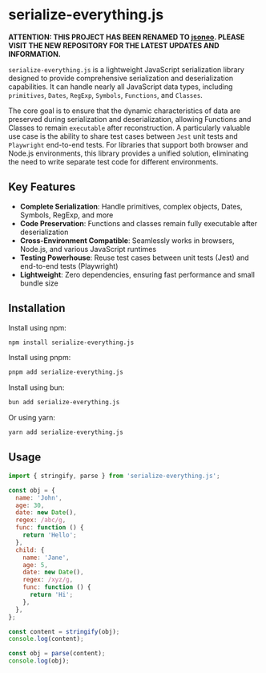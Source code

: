 # serialize-everything.js

**ATTENTION: THIS PROJECT HAS BEEN RENAMED TO [jsoneo](https://github.com/shijistar/jsoneo). PLEASE VISIT THE NEW REPOSITORY FOR THE LATEST UPDATES AND INFORMATION.**

`serialize-everything.js` is a lightweight JavaScript serialization library designed to provide comprehensive serialization and deserialization capabilities. It can handle nearly all JavaScript data types, including `primitives`, `Dates`, `RegExp`, `Symbols`, `Functions`, and `Classes`.

The core goal is to ensure that the dynamic characteristics of data are preserved during serialization and deserialization, allowing Functions and Classes to remain `executable` after reconstruction. A particularly valuable use case is the ability to share test cases between `Jest` unit tests and `Playwright` end-to-end tests. For libraries that support both browser and Node.js environments, this library provides a unified solution, eliminating the need to write separate test code for different environments.

## Key Features

- **Complete Serialization**: Handle primitives, complex objects, Dates, Symbols, RegExp, and more
- **Code Preservation**: Functions and classes remain fully executable after deserialization
- **Cross-Environment Compatible**: Seamlessly works in browsers, Node.js, and various JavaScript runtimes
- **Testing Powerhouse**: Reuse test cases between unit tests (Jest) and end-to-end tests (Playwright)
- **Lightweight**: Zero dependencies, ensuring fast performance and small bundle size

## Installation

Install using npm:

```bash
npm install serialize-everything.js
```

Install using pnpm:

```bash
pnpm add serialize-everything.js
```

Install using bun:

```bash
bun add serialize-everything.js
```

Or using yarn:

```bash
yarn add serialize-everything.js
```

## Usage

```javascript
import { stringify, parse } from 'serialize-everything.js';

const obj = {
  name: 'John',
  age: 30,
  date: new Date(),
  regex: /abc/g,
  func: function () {
    return 'Hello';
  },
  child: {
    name: 'Jane',
    age: 5,
    date: new Date(),
    regex: /xyz/g,
    func: function () {
      return 'Hi';
    },
  },
};

const content = stringify(obj);
console.log(content);

const obj = parse(content);
console.log(obj);
```

